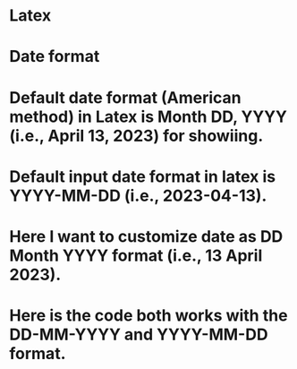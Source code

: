# Latex
# Date format
# Default date format (American method) in Latex is Month DD, YYYY (i.e., April 13, 2023) for showiing.
# Default input date format in latex is YYYY-MM-DD (i.e., 2023-04-13).
# Here I want to customize date as DD Month YYYY format (i.e., 13 April 2023).
# Here is the code both works with the DD-MM-YYYY and YYYY-MM-DD format.
